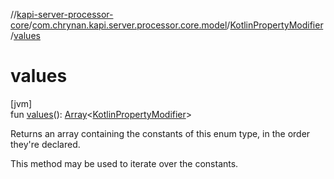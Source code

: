 //[kapi-server-processor-core](../../../index.md)/[com.chrynan.kapi.server.processor.core.model](../index.md)/[KotlinPropertyModifier](index.md)/[values](values.md)

# values

[jvm]\
fun [values](values.md)(): [Array](https://kotlinlang.org/api/latest/jvm/stdlib/kotlin/-array/index.html)&lt;[KotlinPropertyModifier](index.md)&gt;

Returns an array containing the constants of this enum type, in the order they're declared.

This method may be used to iterate over the constants.
